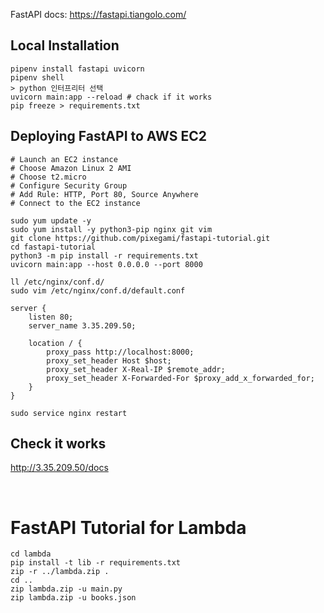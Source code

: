 FastAPI docs: https://fastapi.tiangolo.com/

## Local Installation
```shell
pipenv install fastapi uvicorn
pipenv shell
> python 인터프리터 선택
uvicorn main:app --reload # chack if it works
pip freeze > requirements.txt
```

## Deploying FastAPI to AWS EC2

```shell
# Launch an EC2 instance
# Choose Amazon Linux 2 AMI
# Choose t2.micro
# Configure Security Group
# Add Rule: HTTP, Port 80, Source Anywhere
# Connect to the EC2 instance

sudo yum update -y
sudo yum install -y python3-pip nginx git vim
git clone https://github.com/pixegami/fastapi-tutorial.git
cd fastapi-tutorial
python3 -m pip install -r requirements.txt
uvicorn main:app --host 0.0.0.0 --port 8000

ll /etc/nginx/conf.d/
sudo vim /etc/nginx/conf.d/default.conf

server {
    listen 80;
    server_name 3.35.209.50;

    location / {
        proxy_pass http://localhost:8000;
        proxy_set_header Host $host;
        proxy_set_header X-Real-IP $remote_addr;
        proxy_set_header X-Forwarded-For $proxy_add_x_forwarded_for;
    }
}

sudo service nginx restart

```
## Check it works
http://3.35.209.50/docs

<br>

# FastAPI Tutorial for Lambda
```shell
cd lambda
pip install -t lib -r requirements.txt
zip -r ../lambda.zip .
cd ..
zip lambda.zip -u main.py
zip lambda.zip -u books.json
```
